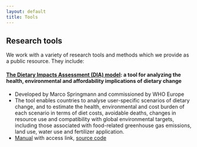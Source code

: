 ```yaml
---
layout: default
title: Tools
---
```


## Research tools

We work with a variety of research tools and methods which we provide as a public resource. They include: 

#### **[The Dietary Impacts Assessment (DIA) model](https://www.who.int/europe/publications/i/item/WHO-EURO-2023-8349-48121-71370#:~:text=Download%20(5.3%20MB)-,Overview,of%20diets%20and%20dietary%20change.): a tool for analyzing the health, environmental and affordability implications of dietary change**
- Developed by Marco Springmann and commissioned by WHO Europe
- The tool enables countries to analyse user-specific scenarios of dietary change, and to estimate the health, environmental and cost burden of each scenario in terms of diet costs, avoidable deaths, changes in resource use and compatibility with global environmental targets, including those associated with food-related greenhouse gas emissions, land use, water use and fertilizer application.
- [Manual](https://www.who.int/europe/publications/i/item/WHO-EURO-2023-8349-48121-71370#:~:text=Download%20(5.3%20MB)-,Overview,of%20diets%20and%20dietary%20change.) with access link, [source code](https://github.com/marco-spr/WHO-DIA)
